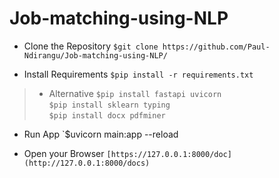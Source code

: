 # Job-matching-using-NLP

* Clone the Repository
`$git clone https://github.com/Paul-Ndirangu/Job-matching-using-NLP/`

* Install Requirements
`$pip install -r requirements.txt`
> * Alternative
>   `$pip install fastapi uvicorn`<br/>
>   `$pip install sklearn typing`<br/>
>   `$pip install docx pdfminer`<br/>

* Run App
`$uvicorn main:app --reload

* Open your Browser
`[https://127.0.0.1:8000/doc](http://127.0.0.1:8000/docs)`

